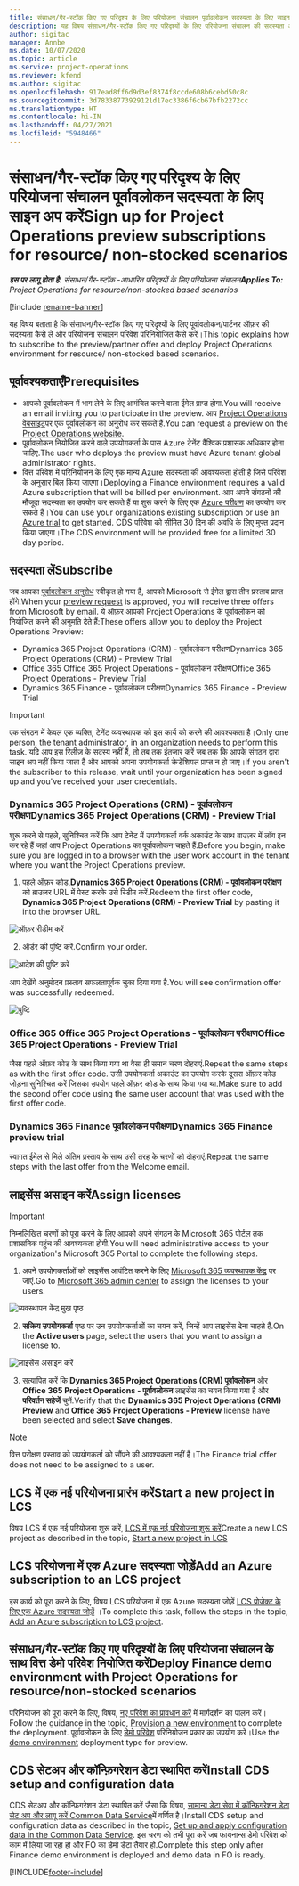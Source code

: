 ```yaml
---
title: संसाधन/गैर-स्टॉक किए गए परिदृश्य के लिए परियोजना संचालन पूर्वावलोकन सदस्यता के लिए साइन अप करें
description: यह विषय संसाधन/गैर-स्टॉक किए गए परिदृश्यों के लिए परियोजना संचालन की सदस्यता और परिनियोजित कैसे करना है, की जानकारी देता है।
author: sigitac
manager: Annbe
ms.date: 10/07/2020
ms.topic: article
ms.service: project-operations
ms.reviewer: kfend
ms.author: sigitac
ms.openlocfilehash: 917ead8ff6d9d3ef8374f8ccde608b6cebd50c8c
ms.sourcegitcommit: 3d78338773929121d17ec3386f6cb67bfb2272cc
ms.translationtype: HT
ms.contentlocale: hi-IN
ms.lasthandoff: 04/27/2021
ms.locfileid: "5948466"
---
```

# <a name="sign-up-for-project-operations-preview-subscriptions-for-resource-non-stocked-scenarios"></a><span data-ttu-id="b28c9-103">संसाधन/गैर-स्टॉक किए गए परिदृश्य के लिए परियोजना संचालन पूर्वावलोकन सदस्यता के लिए साइन अप करें</span><span class="sxs-lookup"><span data-stu-id="b28c9-103">Sign up for Project Operations preview subscriptions for resource/ non-stocked scenarios</span></span>

<span data-ttu-id="b28c9-104">_**इस पर लागू होता है:** संसाधन/गैर-स्टॉक -आधारित परिदृश्यों के लिए परियोजना संचालन_</span><span class="sxs-lookup"><span data-stu-id="b28c9-104">_**Applies To:** Project Operations for resource/non-stocked based scenarios_</span></span>

[!include [rename-banner](~/includes/cc-data-platform-banner.md)]

<span data-ttu-id="b28c9-105">यह विषय बताता है कि संसाधन/गैर-स्टॉक किए गए परिदृश्यों के लिए पूर्वावलोकन/पार्टनर ऑफ़र की सदस्यता कैसे लें और परियोजना संचालन परिवेश परिनियोजित कैसे करें।</span><span class="sxs-lookup"><span data-stu-id="b28c9-105">This topic explains how to subscribe to the preview/partner offer and deploy Project Operations environment for resource/ non-stocked based scenarios.</span></span>

## <a name="prerequisites"></a><span data-ttu-id="b28c9-106">पूर्वावश्यकताएँ</span><span class="sxs-lookup"><span data-stu-id="b28c9-106">Prerequisites</span></span>

- <span data-ttu-id="b28c9-107">आपको पूर्वावलोकन में भाग लेने के लिए आमंत्रित करने वाला ईमेल प्राप्त होगा.</span><span class="sxs-lookup"><span data-stu-id="b28c9-107">You will receive an email inviting you to participate in the preview.</span></span> <span data-ttu-id="b28c9-108">आप [Project Operations वेबसाइट](https://dynamics.microsoft.com/en-us/project-operations/overview/)पर एक पूर्वावलोकन का अनुरोध कर सकते हैं.</span><span class="sxs-lookup"><span data-stu-id="b28c9-108">You can request a preview on the [Project Operations website](https://dynamics.microsoft.com/en-us/project-operations/overview/).</span></span>
- <span data-ttu-id="b28c9-109">पूर्वावलोकन नियोजित करने वाले उपयोगकर्ता के पास Azure टेनेंट वैश्विक प्रशासक अधिकार होना चाहिए.</span><span class="sxs-lookup"><span data-stu-id="b28c9-109">The user who deploys the preview must have Azure tenant global administrator rights.</span></span>
- <span data-ttu-id="b28c9-110">वित्त परिवेश में परिनियोजन के लिए एक मान्य Azure सदस्यता की आवश्यकता होती है जिसे परिवेश के अनुसार बिल किया जाएगा।</span><span class="sxs-lookup"><span data-stu-id="b28c9-110">Deploying a Finance environment requires a valid Azure subscription that will be billed per environment.</span></span> <span data-ttu-id="b28c9-111">आप अपने संगठनों की मौजूदा सदस्यता का उपयोग कर सकते हैं या शुरू करने के लिए एक [Azure परीक्षण](https://azure.microsoft.com/en-us/free/) का उपयोग कर सकते हैं।</span><span class="sxs-lookup"><span data-stu-id="b28c9-111">You can use your organizations existing subscription or use an [Azure trial](https://azure.microsoft.com/en-us/free/) to get started.</span></span> <span data-ttu-id="b28c9-112">CDS परिवेश को सीमित 30 दिन की अवधि के लिए मुफ्त प्रदान किया जाएगा।</span><span class="sxs-lookup"><span data-stu-id="b28c9-112">The CDS environment will be provided free for a limited 30 day period.</span></span>

## <a name="subscribe"></a><span data-ttu-id="b28c9-113">सदस्यता लें</span><span class="sxs-lookup"><span data-stu-id="b28c9-113">Subscribe</span></span>

<span data-ttu-id="b28c9-114">जब आपका [पूर्वावलोकन अनुरोध](https://forms.office.com/FormsPro/Pages/ResponsePage.aspx?id=v4j5cvGGr0GRqy180BHbR56j8lZs0FdAvwT75_WNFyxUMkRDV1NYQU5TNjE2VjhKOVBUNVg2R0s1NC4u) स्वीकृत हो गया है, आपको Microsoft से ईमेल द्वारा तीन प्रस्ताव प्राप्त होंगे.</span><span class="sxs-lookup"><span data-stu-id="b28c9-114">When your [preview request](https://forms.office.com/FormsPro/Pages/ResponsePage.aspx?id=v4j5cvGGr0GRqy180BHbR56j8lZs0FdAvwT75_WNFyxUMkRDV1NYQU5TNjE2VjhKOVBUNVg2R0s1NC4u) is approved, you will receive three offers from Microsoft by email.</span></span> <span data-ttu-id="b28c9-115">ये ऑफ़र आपको Project Operations के पूर्वावलोकन को नियोजित करने की अनुमति देते हैं:</span><span class="sxs-lookup"><span data-stu-id="b28c9-115">These offers allow you to deploy the Project Operations Preview:</span></span>

- <span data-ttu-id="b28c9-116">Dynamics 365 Project Operations (CRM) - पूर्वावलोकन परीक्षण</span><span class="sxs-lookup"><span data-stu-id="b28c9-116">Dynamics 365 Project Operations (CRM) - Preview Trial</span></span>
- <span data-ttu-id="b28c9-117">Office 365 Office 365 Project Operations - पूर्वावलोकन परीक्षण</span><span class="sxs-lookup"><span data-stu-id="b28c9-117">Office 365 Project Operations - Preview Trial</span></span>
- <span data-ttu-id="b28c9-118">Dynamics 365 Finance - पूर्वावलोकन परीक्षण</span><span class="sxs-lookup"><span data-stu-id="b28c9-118">Dynamics 365 Finance - Preview Trial</span></span>

> [!IMPORTANT]
> <span data-ttu-id="b28c9-119">एक संगठन में केवल एक व्यक्ति, टेनेंट व्यवस्थापक को इस कार्य को करने की आवश्यकता है।</span><span class="sxs-lookup"><span data-stu-id="b28c9-119">Only one person, the tenant administrator, in an organization needs to perform this task.</span></span> <span data-ttu-id="b28c9-120">यदि आप इस रिलीज़ के सदस्य नहीं हैं, तो तब तक इंतजार करें जब तक कि आपके संगठन द्वारा साइन अप नहीं किया जाता है और आपको अपना उपयोगकर्ता क्रेडेंशियल प्राप्त न हो जाए।</span><span class="sxs-lookup"><span data-stu-id="b28c9-120">If you aren't the subscriber to this release, wait until your organization has been signed up and you've received your user credentials.</span></span>

### <a name="dynamics-365-project-operations-crm---preview-trial"></a><span data-ttu-id="b28c9-121">Dynamics 365 Project Operations (CRM) - पूर्वावलोकन परीक्षण</span><span class="sxs-lookup"><span data-stu-id="b28c9-121">Dynamics 365 Project Operations (CRM) - Preview Trial</span></span> 

<span data-ttu-id="b28c9-122">शुरू करने से पहले, सुनिश्चित करें कि आप टेनेंट में उपयोगकर्ता वर्क अकाउंट के साथ ब्राउज़र में लॉग इन कर रहे हैं जहां आप Project Operations का पूर्वावलोकन चाहते हैं.</span><span class="sxs-lookup"><span data-stu-id="b28c9-122">Before you begin, make sure you are logged in to a browser with the user work account in the tenant where you want the Project Operations preview.</span></span>

1. <span data-ttu-id="b28c9-123">पहले ऑफ़र कोड,**Dynamics 365 Project Operations (CRM) - पूर्वावलोकन परीक्षण** को ब्राउज़र URL में पेस्ट करके उसे रिडीम करें.</span><span class="sxs-lookup"><span data-stu-id="b28c9-123">Redeem the first offer code, **Dynamics 365 Project Operations (CRM) - Preview Trial** by pasting it into the browser URL.</span></span>

![ऑफ़र रीडीम करें](./media/16RedeemFirstOfferNew.png)

2. <span data-ttu-id="b28c9-125">ऑर्डर की पुष्टि करें.</span><span class="sxs-lookup"><span data-stu-id="b28c9-125">Confirm your order.</span></span>

![आदेश की पुष्टि करें](./media/17ConfirmOrderNew.png)

<span data-ttu-id="b28c9-127">आप देखेंगे अनुमोदन प्रस्ताव सफलतापूर्वक चुका दिया गया है.</span><span class="sxs-lookup"><span data-stu-id="b28c9-127">You will see confirmation offer was successfully redeemed.</span></span>

![पुष्टि](./media/18OrderConfirmationNew.png)

### <a name="office-365-project-operations---preview-trial"></a><span data-ttu-id="b28c9-129">Office 365 Office 365 Project Operations - पूर्वावलोकन परीक्षण</span><span class="sxs-lookup"><span data-stu-id="b28c9-129">Office 365 Project Operations - Preview Trial</span></span>

<span data-ttu-id="b28c9-130">जैसा पहले ऑफ़र कोड के साथ किया गया था वैसा ही समान चरण दोहराएं.</span><span class="sxs-lookup"><span data-stu-id="b28c9-130">Repeat the same steps as with the first offer code.</span></span> <span data-ttu-id="b28c9-131">उसी उपयोगकर्ता अकाउंट का उपयोग करके दूसरा ऑफ़र कोड जोड़ना सुनिश्चित करें जिसका उपयोग पहले ऑफ़र कोड के साथ किया गया था.</span><span class="sxs-lookup"><span data-stu-id="b28c9-131">Make sure to add the second offer code using the same user account that was used with the first offer code.</span></span>

### <a name="dynamics-365-finance-preview-trial"></a><span data-ttu-id="b28c9-132">Dynamics 365 Finance पूर्वावलोकन परीक्षण</span><span class="sxs-lookup"><span data-stu-id="b28c9-132">Dynamics 365 Finance preview trial</span></span>

<span data-ttu-id="b28c9-133">स्वागत ईमेल से मिले अंतिम प्रस्ताव के साथ उसी तरह के चरणों को दोहराएं.</span><span class="sxs-lookup"><span data-stu-id="b28c9-133">Repeat the same steps with the last offer from the Welcome email.</span></span>

## <a name="assign-licenses"></a><span data-ttu-id="b28c9-134">लाइसेंस असाइन करें</span><span class="sxs-lookup"><span data-stu-id="b28c9-134">Assign licenses</span></span>

> [!IMPORTANT]
> <span data-ttu-id="b28c9-135">निम्नलिखित चरणों को पूरा करने के लिए आपको अपने संगठन के Microsoft 365 पोर्टल तक प्रशासनिक पहुंच की आवश्यकता होगी.</span><span class="sxs-lookup"><span data-stu-id="b28c9-135">You will need administrative access to your organization's Microsoft 365 Portal to complete the following steps.</span></span>

1. <span data-ttu-id="b28c9-136">अपने उपयोगकर्ताओं को लाइसेंस आवंटित करने के लिए [Microsoft 365 व्यवस्थापक केंद्र](https://portal.office.com/) पर जाएं.</span><span class="sxs-lookup"><span data-stu-id="b28c9-136">Go to [Microsoft 365 admin center](https://portal.office.com/) to assign the licenses to your users.</span></span>

![व्यवस्थापन केंद्र मुख पृष्ठ](./media/14AdminPortal.png)

2. <span data-ttu-id="b28c9-138">**सक्रिय उपयोगकर्ता** पृष्ठ पर उन उपयोगकर्ताओं का चयन करें, जिन्हें आप लाइसेंस देना चाहते हैं.</span><span class="sxs-lookup"><span data-stu-id="b28c9-138">On the **Active users** page, select the users that you want to assign a license to.</span></span>

![लाइसेंस असाइन करें](./media/15AssignLicenses.png)

3. <span data-ttu-id="b28c9-140">सत्यापित करें कि **Dynamics 365 Project Operations (CRM) पूर्वावलोकन** और **Office 365 Project Operations - पूर्वावलोकन** लाइसेंस का चयन किया गया है और **परिवर्तन सहेजें** चुनें.</span><span class="sxs-lookup"><span data-stu-id="b28c9-140">Verify that the **Dynamics 365 Project Operations (CRM) Preview** and **Office 365 Project Operations - Preview** license have been selected and select **Save changes**.</span></span>

> [!NOTE]
> <span data-ttu-id="b28c9-141">वित्त परीक्षण प्रस्ताव को उपयोगकर्ता को सौंपने की आवश्यकता नहीं है।</span><span class="sxs-lookup"><span data-stu-id="b28c9-141">The Finance trial offer does not need to be assigned to a user.</span></span>

## <a name="start-a-new-project-in-lcs"></a><span data-ttu-id="b28c9-142">LCS में एक नई परियोजना प्रारंभ करें</span><span class="sxs-lookup"><span data-stu-id="b28c9-142">Start a new project in LCS</span></span>

<span data-ttu-id="b28c9-143">विषय LCS में एक नई परियोजना शुरू करें, [LCS में एक नई परियोजना शुरू करें](create-lcs-project.md)</span><span class="sxs-lookup"><span data-stu-id="b28c9-143">Create a new LCS project as described in the topic, [Start a new project in LCS](create-lcs-project.md)</span></span>

## <a name="add-an-azure-subscription-to-an-lcs-project"></a><span data-ttu-id="b28c9-144">LCS परियोजना में एक Azure सदस्यता जोड़ें</span><span class="sxs-lookup"><span data-stu-id="b28c9-144">Add an Azure subscription to an LCS project</span></span>

<span data-ttu-id="b28c9-145">इस कार्य को पूरा करने के लिए, विषय LCS परियोजना में एक Azure सदस्यता जोड़ें [LCS प्रोजेक्ट के लिए एक Azure सदस्यता जोड़ें](resource-add-azure-subscription-lcs-project.md) ।</span><span class="sxs-lookup"><span data-stu-id="b28c9-145">To complete this task, follow the steps in the topic, [Add an Azure subscription to LCS project](resource-add-azure-subscription-lcs-project.md).</span></span>

## <a name="deploy-finance-demo-environment-with-project-operations-for-resourcenon-stocked-scenarios"></a><span data-ttu-id="b28c9-146">संसाधन/गैर-स्टॉक किए गए परिदृश्यों के लिए परियोजना संचालन के साथ वित्त डेमो परिवेश नियोजित करें</span><span class="sxs-lookup"><span data-stu-id="b28c9-146">Deploy Finance demo environment with Project Operations for resource/non-stocked scenarios</span></span>

<span data-ttu-id="b28c9-147">परिनियोजन को पूरा करने के लिए, विषय, [नए परिवेश का प्रावधान करें](resource-provision-new-environment.md) में मार्गदर्शन का पालन करें।</span><span class="sxs-lookup"><span data-stu-id="b28c9-147">Follow the guidance in the topic, [Provision a new environment](resource-provision-new-environment.md) to complete the deployment.</span></span> <span data-ttu-id="b28c9-148">पूर्वावलोकन के लिए [डेमो परिवेश](/dynamics365/fin-ops-core/dev-itpro/deployment/deploy-demo-environment) परिनियोजन प्रकार का उपयोग करें।</span><span class="sxs-lookup"><span data-stu-id="b28c9-148">Use the [demo environment](/dynamics365/fin-ops-core/dev-itpro/deployment/deploy-demo-environment) deployment type for preview.</span></span> 

## <a name="install-cds-setup-and-configuration-data"></a><span data-ttu-id="b28c9-149">CDS सेटअप और कॉन्फ़िगरेशन डेटा स्थापित करें</span><span class="sxs-lookup"><span data-stu-id="b28c9-149">Install CDS setup and configuration data</span></span>

<span data-ttu-id="b28c9-150">CDS सेटअप और कॉन्फ़िगरेशन डेटा स्थापित करें जैसा कि विषय, [सामान्य डेटा सेवा में कॉन्फ़िगरेशन डेटा सेट अप और लागू करें Common Data Service](resource-apply-pro-setup-config-data.md)में वर्णित है।</span><span class="sxs-lookup"><span data-stu-id="b28c9-150">Install CDS setup and configuration data as described in the topic, [Set up and apply configuration data in the Common Data Service](resource-apply-pro-setup-config-data.md).</span></span>
<span data-ttu-id="b28c9-151">इस चरण को तभी पूरा करें जब फायनान्स डेमो परिवेश को काम में लिया जा रहा हो और FO का डेमो डेटा तैयार हो.</span><span class="sxs-lookup"><span data-stu-id="b28c9-151">Complete this step only after Finance demo environment is deployed and demo data in FO is ready.</span></span>


[!INCLUDE[footer-include](../includes/footer-banner.md)]